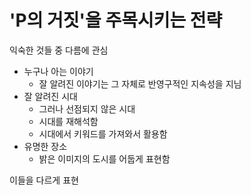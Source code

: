 # 'P의 거짓'을 주목시키는 전략
익숙한 것들 중 다름에 관심
* 누구나 아는 이야기
  * 잘 알려진 이야기는 그 자체로 반영구적인 지속성을 지님
* 잘 알려진 시대
  * 그러나 선점되지 않은 시대
  * 시대를 재해석함
  * 시대에서 키워드를 가져와서 활용함
* 유명한 장소
  * 밝은 이미지의 도시를 어둡게 표현함

이들을 다르게 표현

